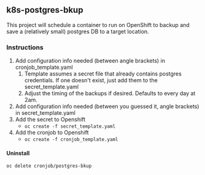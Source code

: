 ## k8s-postgres-bkup

This project will schedule a container to run on OpenShift to backup and save a (relatively small) postgres DB to a target location.

### Instructions

1. Add configuration info needed (between angle brackets) in cronjob_template.yaml
    1. Template assumes a secret file that already contains postgres credentials.  If one doesn't exist, just add them to the secret_template.yaml
    2. Adjust the timing of the backups if desired.  Defaults to every day at 2am.
2. Add configuration info needed (between you guessed it, angle brackets) in secret_template.yaml
3. Add the secret to Openshift
    - `oc create -f secret_template.yaml`
4. Add the cronjob to Openshift
    - `oc create -f cronjob_template.yaml`

#### Uninstall

`oc delete cronjob/postgres-bkup`
